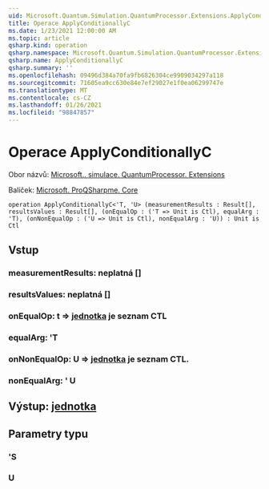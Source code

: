 ```yaml
---
uid: Microsoft.Quantum.Simulation.QuantumProcessor.Extensions.ApplyConditionallyC
title: Operace ApplyConditionallyC
ms.date: 1/23/2021 12:00:00 AM
ms.topic: article
qsharp.kind: operation
qsharp.namespace: Microsoft.Quantum.Simulation.QuantumProcessor.Extensions
qsharp.name: ApplyConditionallyC
qsharp.summary: ''
ms.openlocfilehash: 09496d384a70fa9fb6826304ce9909034297a118
ms.sourcegitcommit: 71605ea9cc630e84e7ef29027e1f0ea06299747e
ms.translationtype: MT
ms.contentlocale: cs-CZ
ms.lasthandoff: 01/26/2021
ms.locfileid: "98847857"
---
```

# <a name="applyconditionallyc-operation"></a>Operace ApplyConditionallyC

Obor názvů: [Microsoft.. simulace. QuantumProcessor. Extensions](xref:Microsoft.Quantum.Simulation.QuantumProcessor.Extensions)

Balíček: [Microsoft. ProQSharpme. Core](https://nuget.org/packages/Microsoft.Quantum.QSharp.Core)




```qsharp
operation ApplyConditionallyC<'T, 'U> (measurementResults : Result[], resultsValues : Result[], (onEqualOp : ('T => Unit is Ctl), equalArg : 'T), (onNonEqualOp : ('U => Unit is Ctl), nonEqualArg : 'U)) : Unit is Ctl
```


## <a name="input"></a>Vstup

### <a name="measurementresults--__invalidresult__"></a>measurementResults: __neplatná <Result>__[]




### <a name="resultsvalues--__invalidresult__"></a>resultsValues: __neplatná <Result>__[]




### <a name="onequalop--t--unit--is-ctl"></a>onEqualOp: t => [jednotka](xref:microsoft.quantum.lang-ref.unit)  je seznam CTL




### <a name="equalarg--t"></a>equalArg: 'T




### <a name="onnonequalop--u--unit--is-ctl"></a>onNonEqualOp: U => [jednotka](xref:microsoft.quantum.lang-ref.unit)  je seznam CTL.




### <a name="nonequalarg--u"></a>nonEqualArg: ' U





## <a name="output--unit"></a>Výstup: [jednotka](xref:microsoft.quantum.lang-ref.unit)



## <a name="type-parameters"></a>Parametry typu

### <a name="t"></a>'S


### <a name="u"></a>U

